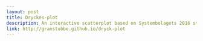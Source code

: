 ```yaml
---
layout: post
title: Dryckes-plot
description: An interactive scatterplot based on Systembolagets 2016 statistics with the option to view number of sales vs price or number of sales vs APK (Alcohol per Krona)
link: http://granstubbe.github.io/dryck-plot
---
```

